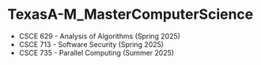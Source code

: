 # TexasA-M_MasterComputerScience

* CSCE 629 - Analysis of Algorithms (Spring 2025)
* CSCE 713 - Software Security (Spring 2025)
* CSCE 735 - Parallel Computing (Summer 2025)
